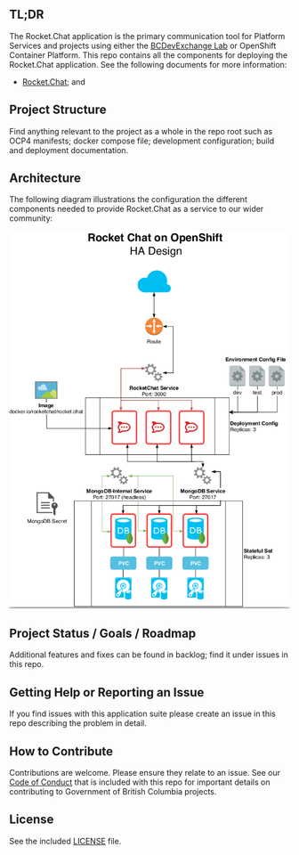 ## TL;DR

The Rocket.Chat application is the primary communication tool for Platform Services and projects using either the [BCDevExchange Lab](https://bcdevexchange.org) or OpenShift Container Platform. This repo contains all the components for deploying the Rocket.Chat application. See the following documents for more information:

* [Rocket.Chat](./docs/rocketchat.md); and

## Project Structure

Find anything relevant to the project as a whole in the repo root such as OCP4 manifests; docker compose file; development configuration; build and deployment documentation.

## Architecture

The following diagram illustrations the configuration the different components needed to provide Rocket.Chat as a service to our wider community:

![Application Architecture](./docs/architecture.png "Application Architecture")


## Project Status / Goals / Roadmap

Additional features and fixes can be found in backlog; find it under issues in this repo.

## Getting Help or Reporting an Issue

If you find issues with this application suite please create an issue in this repo describing the problem in detail.

## How to Contribute

Contributions are welcome. Please ensure they relate to an issue. See our [Code of Conduct](./CODE-OF-CONDUCT.md) that is included with this repo for important details on contributing to Government of British Columbia projects. 

## License

See the included [LICENSE](./LICENSE) file.
